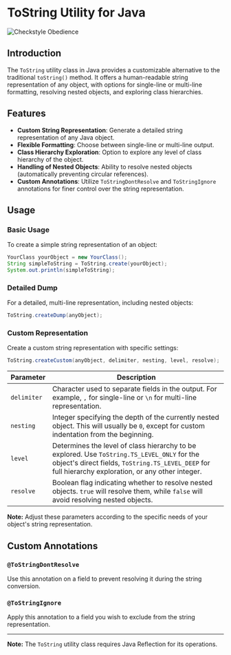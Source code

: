# ToString Utility for Java

![Checkstyle Obedience](https://github.com/tilokowalski/tostring-util/actions/workflows/checkstyle.yml/badge.svg)

## Introduction

The `ToString` utility class in Java provides a customizable alternative to the traditional `toString()` method. It offers a human-readable string representation of any object, with options for single-line or multi-line formatting, resolving nested objects, and exploring class hierarchies.

## Features

- **Custom String Representation**: Generate a detailed string representation of any Java object.
- **Flexible Formatting**: Choose between single-line or multi-line output.
- **Class Hierarchy Exploration**: Option to explore any level of class hierarchy of the object.
- **Handling of Nested Objects**: Ability to resolve nested objects (automatically preventing circular references).
- **Custom Annotations**: Utilize `ToStringDontResolve` and `ToStringIgnore` annotations for finer control over the string representation.

## Usage

### Basic Usage

To create a simple string representation of an object:

```java
YourClass yourObject = new YourClass();
String simpleToString = ToString.create(yourObject);
System.out.println(simpleToString);
```

### Detailed Dump

For a detailed, multi-line representation, including nested objects:

```java
ToString.createDump(anyObject);
```

### Custom Representation

Create a custom string representation with specific settings:

```java
ToString.createCustom(anyObject, delimiter, nesting, level, resolve);
```

| Parameter | Description |
|---|---|
| `delimiter` | Character used to separate fields in the output. For example, `,` for single-line or `\n` for multi-line representation. |
| `nesting` | Integer specifying the depth of the currently nested object. This will usually be `0`, except for custom indentation from the beginning.  |
| `level` | Determines the level of class hierarchy to be explored. Use `ToString.TS_LEVEL_ONLY` for the object's direct fields, `ToString.TS_LEVEL_DEEP` for full hierarchy exploration, or any other integer. |
| `resolve` | Boolean flag indicating whether to resolve nested objects. `true` will resolve them, while `false` will avoid resolving nested objects. |

**Note:** Adjust these parameters according to the specific needs of your object's string representation.

## Custom Annotations

### `@ToStringDontResolve`

Use this annotation on a field to prevent resolving it during the string conversion.

### `@ToStringIgnore`

Apply this annotation to a field you wish to exclude from the string representation.

---

**Note:** The `ToString` utility class requires Java Reflection for its operations.